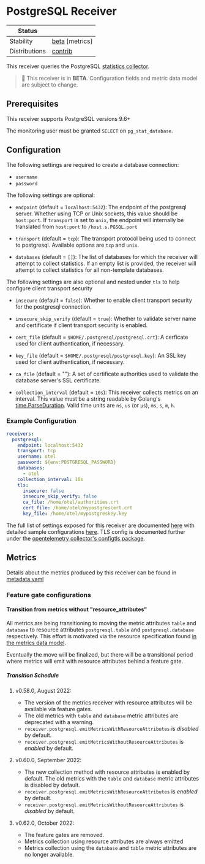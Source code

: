 # PostgreSQL Receiver

<!-- status autogenerated section -->
| Status                   |           |
| ------------------------ |-----------|
| Stability                | [beta] [metrics]   |
| Distributions            | [contrib] |

[beta]: https://github.com/open-telemetry/opentelemetry-collector#beta
[contrib]: https://github.com/open-telemetry/opentelemetry-collector-releases/tree/main/distributions/otelcol-contrib
<!-- end autogenerated section -->

This receiver queries the PostgreSQL [statistics collector](https://www.postgresql.org/docs/9.6/monitoring-stats.html).

> :construction: This receiver is in **BETA**. Configuration fields and metric data model are subject to change.

## Prerequisites

This receiver supports PostgreSQL versions 9.6+

The monitoring user must be granted `SELECT` on `pg_stat_database`.

## Configuration

The following settings are required to create a database connection:
- `username`
- `password`

The following settings are optional:
- `endpoint` (default = `localhost:5432`): The endpoint of the postgresql server. Whether using TCP or Unix sockets, this value should be `host:port`. If `transport` is set to `unix`, the endpoint will internally be translated from `host:port` to `/host.s.PGSQL.port`
- `transport` (default = `tcp`): The transport protocol being used to connect to postgresql. Available options are `tcp` and `unix`.

- `databases` (default = `[]`): The list of databases for which the receiver will attempt to collect statistics. If an empty list is provided, the receiver will attempt to collect statistics for all non-template databases.

The following settings are also optional and nested under `tls` to help configure client transport security
- `insecure` (default = `false`): Whether to enable client transport security for the postgresql connection.
- `insecure_skip_verify` (default = `true`): Whether to validate server name and certificate if client transport security is enabled.
- `cert_file` (default = `$HOME/.postgresql/postgresql.crt`): A cerficate used for client authentication, if necessary.
- `key_file` (default = `$HOME/.postgresql/postgresql.key`): An SSL key used for client authentication, if necessary.
- `ca_file` (default = ""): A set of certificate authorities used to validate the database server's SSL certificate.

- `collection_interval` (default = `10s`): This receiver collects metrics on an interval. This value must be a string readable by Golang's [time.ParseDuration](https://pkg.go.dev/time#ParseDuration). Valid time units are `ns`, `us` (or `µs`), `ms`, `s`, `m`, `h`.

### Example Configuration

```yaml
receivers:
  postgresql:
    endpoint: localhost:5432
    transport: tcp
    username: otel
    password: ${env:POSTGRESQL_PASSWORD}
    databases:
      - otel
    collection_interval: 10s
    tls:
      insecure: false
      insecure_skip_verify: false
      ca_file: /home/otel/authorities.crt
      cert_file: /home/otel/mypostgrescert.crt
      key_file: /home/otel/mypostgreskey.key
```

The full list of settings exposed for this receiver are documented [here](./config.go) with detailed sample configurations [here](./testdata/config.yaml). TLS config is documented further under the [opentelemetry collector's configtls package](https://github.com/open-telemetry/opentelemetry-collector/blob/main/config/configtls/README.md). 

## Metrics

Details about the metrics produced by this receiver can be found in [metadata.yaml](./metadata.yaml)

[beta]: https://github.com/open-telemetry/opentelemetry-collector#beta
[contrib]: https://github.com/open-telemetry/opentelemetry-collector-releases/tree/main/distributions/otelcol-contrib

### Feature gate configurations

#### Transition from metrics without "resource_attributes"

All metrics are being transitioning to moving the metric attributes `table` and `database` to resource attributes `postgresql.table` and `postgresql.database` respectively. This effort is motivated via the resource specification found [in the metrics data model](https://github.com/open-telemetry/opentelemetry-specification/blob/141a3ef0bf1eba0b6d260335bbe0ce7af9387cfc/specification/metrics/data-model.md#resource-attributes-1).

Eventually the move will be finalized, but there will be a transitional period where metrics will emit with resource attributes behind a feature gate.

##### Transition Schedule

1. v0.58.0, August 2022:

   - The version of the metrics receiver with resource attributes will be available via feature gates.
   - The old metrics with `table` and `database` metric attributes are deprecated with a warning.
   - `receiver.postgresql.emitMetricsWithResourceAttributes` is *disabled* by default.
   - `receiver.postgresql.emitMetricsWithoutResourceAttributes` is *enabled* by default.

2. v0.60.0, September 2022:

   - The new collection method with resource attributes is enabled by default. The old metrics with the `table` and `database` metric attributes is disabled by default.
   - `receiver.postgresql.emitMetricsWithResourceAttributes` is *enabled* by default.
   - `receiver.postgresql.emitMetricsWithoutResourceAttributes` is *disabled* by default.

3. v0.62.0, October 2022:

   - The feature gates are removed.
   - Metrics collection using resource attributes are always emitted
   - Metrics collection using the `database` and `table` metric attributes are no longer available.
